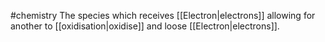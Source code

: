 #chemistry 
The species which receives [[Electron|electrons]] allowing for another to [[oxidisation|oxidise]] and loose [[Electron|electrons]].